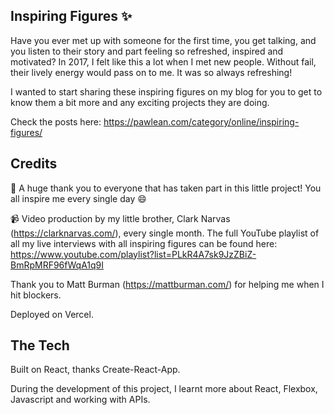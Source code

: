 ## Inspiring Figures ✨

Have you ever met up with someone for the first time, you get talking, and you listen to their story and part feeling so refreshed, inspired and motivated? In 2017, I felt like this a lot when I met new people. Without fail, their lively energy would pass on to me. It was so always refreshing!

I wanted to start sharing these inspiring figures on my blog for you to get to know them a bit more and any exciting projects they are doing.

Check the posts here: https://pawlean.com/category/online/inspiring-figures/

## Credits

💜 A huge thank you to everyone that has taken part in this little project! You all inspire me every single day 😄

📹 Video production by my little brother, Clark Narvas (https://clarknarvas.com/), every single month. The full YouTube playlist of all my live interviews with all inspiring figures can be found here: https://www.youtube.com/playlist?list=PLkR4A7sk9JzZBiZ-BmRpMRF96fWqA1q9I

Thank you to Matt Burman (https://mattburman.com/) for helping me when I hit blockers.

Deployed on Vercel.

## The Tech

Built on React, thanks Create-React-App.

During the development of this project, I learnt more about React, Flexbox, Javascript and working with APIs.
